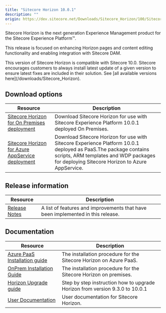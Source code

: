 ```yaml
---
title: "Sitecore Horizon 10.0.1"
description: ""
origin: https://dev.sitecore.net/Downloads/Sitecore_Horizon/100/Sitecore_Horizon_1001
---
```


Sitecore Horizon is the next generation Experience Management product for the Sitecore Experience Platform™.

This release is focused on enhancing Horizon pages and content editing functionality and enabling integration with Sitecore DAM.

  <Alert variant='warning' mb={4}>
    <AlertIcon />
    This version of Sitecore Horizon is compatible with Sitecore 10.0.
  </Alert>
  
  <Alert variant='warning' mb={4}>
    <AlertIcon />
    Sitecore encourages customers to always install latest update of a given version to ensure latest fixes are included in their solution. See [all available versions here](/downloads/Sitecore_Horizon).
  </Alert>
  

## Download options

 | Resource | Description |
 | --- | --- |
 | [Sitecore Horizon for On Premises deployment](https://scdp.blob.core.windows.net/downloads/Sitecore%20Horizon/100/Sitecore%20Horizon%201001/Secure/Sitecore%20Horizon%2010.0.1.zip) | Download Sitecore Horizon for use with Sitecore Experience Platform 10.0.1 deployed On Premises. |
 | [Sitecore Horizon for Azure AppService deployment](https://scdp.blob.core.windows.net/downloads/Sitecore%20Horizon/100/Sitecore%20Horizon%201001/Secure/Sitecore%20Horizon%20for%20Azure%2010.0.1.zip) | Download Sitecore Horizon for use with Sitecore Experience Platform 10.0.1 deployed as PaaS.The package contains scripts, ARM templates and WDP packages for deploying Sitecore Horizon to Azure AppService. |

## Release information

 | Resource | Description |
 | --- | --- |
 | [Release Notes](/downloads/Sitecore_Horizon/100/Sitecore_Horizon_1001/Release_Notes) | A list of features and improvements that have been implemented in this release. |

## Documentation

 | Resource | Description |
 | --- | --- |
 | [Azure PaaS Installation guide](https://scdp.blob.core.windows.net/downloads/Sitecore%20Horizon/100/Sitecore%20Horizon%201001/Secure/Azure%20Deployment%20Guide%20-%20Horizon%2010_0_1.pdf) | The installation procedure for the Sitecore Horizon on Azure PaaS. |
 | [OnPrem Installation Guide](https://scdp.blob.core.windows.net/downloads/Sitecore%20Horizon/100/Sitecore%20Horizon%201001/Secure/On-premise%20Installation%20Guide%20-%20Horizon%2010_0_1.pdf) | The installation procedure for the Sitecore Horizon on premises. |
 | [Horizon Upgrade guide](https://scdp.blob.core.windows.net/downloads/Sitecore%20Horizon/100/Sitecore%20Horizon%201001/Secure/Horizon%20Upgrade%20guide%2010.0.1.pdf) | Step by step instruction how to upgrade Horizon from version 9.3.0 to 10.0.1 |
 | [User Documentation](https://doc.sitecore.com/users/100/sitecore-experience-platform/en/horizon.html) | User documentation for Sitecore Horizon. |